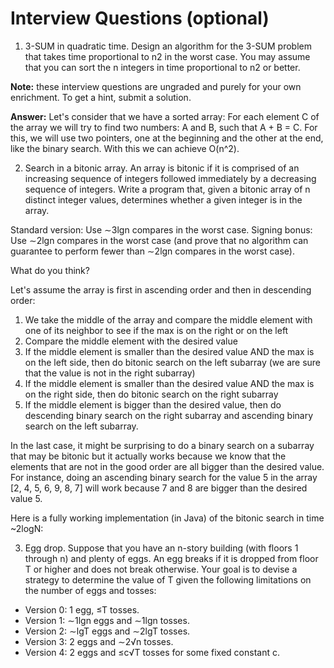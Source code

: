 # Interview Questions (optional)

1. 3-SUM in quadratic time. Design an algorithm for the 3-SUM problem that takes time proportional to n2 in the worst case. You may assume that you can sort the n integers in time proportional to n2 or better.

**Note:** these interview questions are ungraded and purely for your own enrichment. To get a hint, submit a solution.

**Answer:** Let's consider that we have a sorted array:
For each element C of the array we will try to find two numbers: A and B, such that A + B = C.
For this, we will use two pointers, one at the beginning and the other at the end, like the binary search. With this we can achieve O(n^2).

2. Search in a bitonic array. An array is bitonic if it is comprised of an increasing sequence of integers followed immediately by a decreasing sequence of integers. Write a program that, given a bitonic array of n distinct integer values, determines whether a given integer is in the array.

Standard version: Use ∼3lgn compares in the worst case.
Signing bonus: Use ∼2lgn compares in the worst case (and prove that no algorithm can guarantee to perform fewer than ∼2lgn compares in the worst case).

What do you think?

Let's assume the array is first in ascending order and then in descending order:

1. We take the middle of the array and compare the middle element with one of its neighbor to see if the max is on the right or on the left
2. Compare the middle element with the desired value
3. If the middle element is smaller than the desired value AND the max is on the left side, then do bitonic search on the left subarray (we are sure that the value is not in the right subarray)
4. If the middle element is smaller than the desired value AND the max is on the right side, then do bitonic search on the right subarray
5. If the middle element is bigger than the desired value, then do descending binary search on the right subarray and ascending binary search on the left subarray.

In the last case, it might be surprising to do a binary search on a subarray that may be bitonic but it actually works because we know that the elements that are not in the good order are all bigger than the desired value. For instance, doing an ascending binary search for the value 5 in the array [2, 4, 5, 6, 9, 8, 7] will work because 7 and 8 are bigger than the desired value 5.

Here is a fully working implementation (in Java) of the bitonic search in time ~2logN:


3. Egg drop. Suppose that you have an n-story building (with floors 1 through n) and plenty of eggs. An egg breaks if it is dropped from floor T or higher and does not break otherwise. Your goal is to devise a strategy to determine the value of T given the following limitations on the number of eggs and tosses:

* Version 0: 1 egg, ≤T tosses.
* Version 1: ∼1lgn eggs and ∼1lgn tosses.
* Version 2: ∼lgT eggs and ∼2lgT tosses.
* Version 3: 2 eggs and ∼2√n tosses.
* Version 4: 2 eggs and ≤c√T tosses for some fixed constant c.
